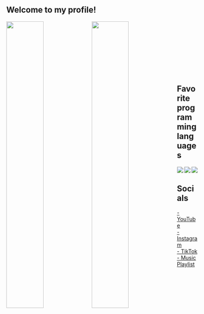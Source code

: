 ## Welcome to my profile!

<img align="left" width="44%" src="https://github-readme-stats.vercel.app/api?username=Sudo-YT&show_icons=true&theme=radical" />
<img align="left" width="44%" src="https://github-readme-stats.vercel.app/api/top-langs/?username=Sudo-YT&layout=compact&theme=radical" />

<br><br><br><br><br><br><br><br>

## Favorite programming languages
<img align="left" src="https://img.shields.io/badge/python-3670A0?style=for-the-badge&logo=python&logoColor=ffdd54"/>
<img align="left" src="https://img.shields.io/badge/html5-%23E34F26.svg?style=for-the-badge&logo=html5&logoColor=white"/>
<img src="https://img.shields.io/badge/css3-%231572B6.svg?style=for-the-badge&logo=css3&logoColor=white"/>

## Socials
[- YouTube](https://www.youtube.com/c/Sudos)
<br>
[- Instagram](https://www.instagram.com/destr0_y/)
<br>
[- TikTok](https://www.tiktok.com/@cummrxo)
<br>
[- Music Playlist](https://soundcloud.com/rzfj/likes)
